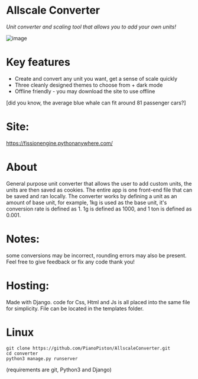 # Allscale Converter

*Unit converter and scaling tool that allows you to add your own units!*

![image](https://github.com/user-attachments/assets/0ede8e87-d22d-4519-808b-2aa8ce4266d7)

# Key features

- Create and convert any unit you want, get a sense of scale quickly
- Three cleanly designed themes to choose from + dark mode
- Offline friendly - you may download the site to use offline

[did you know, the average blue whale can fit around 81 passenger cars?] 
# Site:
https://fissionengine.pythonanywhere.com/

# About

General purpose unit converter that allows the user to add custom units, the units are then saved as cookies. The entire app is one front-end file that can be saved and ran locally.
The converter works by defining a unit as an amount of base unit, for example, 1kg is used as the base unit, it's conversion rate is defined as 1. 1g is defined as 1000, and 1 ton is defined as 0.001.

# Notes: 
some conversions may be incorrect, rounding errors may also be present. Feel free to give feedback or fix any code thank you!

# Hosting:
Made with Django. code for Css, Html and Js is all placed into the same file for simplicity. File can be located in the templates folder.

# Linux
```
git clone https://github.com/PianoPiston/AllscaleConverter.git
cd converter
python3 manage.py runserver
```
(requirements are git, Python3 and Django)
